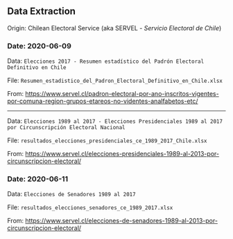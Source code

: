 ## Data Extraction

Origin: Chilean Electoral Service (aka SERVEL - _Servicio Electoral de Chile_)

### Date: 2020-06-09

Data: `Elecciones 2017 - Resumen estadístico del Padrón Electoral Definitivo en Chile`

File: `Resumen_estadistico_del_Padron_Electoral_Definitivo_en_Chile.xlsx`

From: https://www.servel.cl/padron-electoral-por-ano-inscritos-vigentes-por-comuna-region-grupos-etareos-no-videntes-analfabetos-etc/

---

Data: `Elecciones 1989 al 2017 - Elecciones Presidenciales 1989 al 2017 por Circunscripción Electoral Nacional`

File: `resultados_elecciones_presidenciales_ce_1989_2017_Chile.xlsx`

From: https://www.servel.cl/elecciones-presidenciales-1989-al-2013-por-circunscripcion-electoral/


### Date: 2020-06-11

Data: `Elecciones de Senadores 1989 al 2017`

File: `resultados_elecciones_senadores_ce_1989_2017.xlsx`

From: https://www.servel.cl/elecciones-de-senadores-1989-al-2013-por-circunscripcion-electoral/


